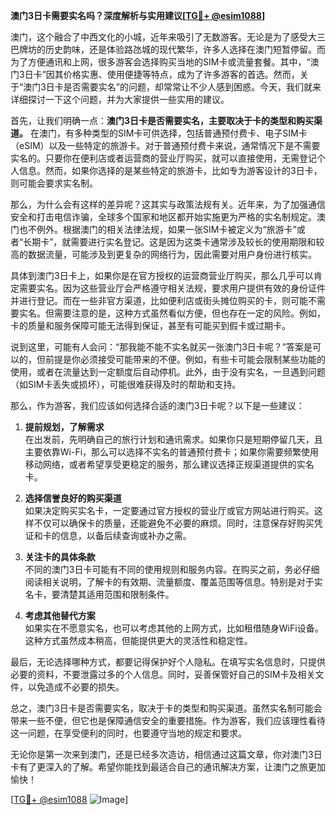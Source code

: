 **澳门3日卡需要实名吗？深度解析与实用建议[[TG💪+ @esim1088](https://t.me/s/esim1088)]**

澳门，这个融合了中西文化的小城，近年来吸引了无数游客。无论是为了感受大三巴牌坊的历史韵味，还是体验路氹城的现代繁华，许多人选择在澳门短暂停留。而为了方便通讯和上网，很多游客会选择购买当地的SIM卡或流量套餐。其中，“澳门3日卡”因其价格实惠、使用便捷等特点，成为了许多游客的首选。然而，关于“澳门3日卡是否需要实名”的问题，却常常让不少人感到困惑。今天，我们就来详细探讨一下这个问题，并为大家提供一些实用的建议。

首先，让我们明确一点：**澳门3日卡是否需要实名，主要取决于卡的类型和购买渠道。** 在澳门，有多种类型的SIM卡可供选择，包括普通预付费卡、电子SIM卡（eSIM）以及一些特定的旅游卡。对于普通预付费卡来说，通常情况下是不需要实名的。只要你在便利店或者运营商的营业厅购买，就可以直接使用，无需登记个人信息。然而，如果你选择的是某些特定的旅游卡，比如专为游客设计的3日卡，则可能会要求实名制。

那么，为什么会有这样的差异呢？这其实与政策法规有关。近年来，为了加强通信安全和打击电信诈骗，全球多个国家和地区都开始实施更为严格的实名制规定。澳门也不例外。根据澳门的相关法律法规，如果一张SIM卡被定义为“旅游卡”或者“长期卡”，就需要进行实名登记。这是因为这类卡通常涉及较长的使用期限和较高的数据流量，可能涉及到更复杂的网络行为，因此需要对用户身份进行核实。

具体到澳门3日卡上，如果你是在官方授权的运营商营业厅购买，那么几乎可以肯定需要实名。因为这些营业厅会严格遵守相关法规，要求用户提供有效的身份证件并进行登记。而在一些非官方渠道，比如便利店或街头摊位购买的卡，则可能不需要实名。但需要注意的是，这种方式虽然看似方便，但也存在一定的风险。例如，卡的质量和服务保障可能无法得到保证，甚至有可能买到假卡或过期卡。

说到这里，可能有人会问：“那我能不能不实名就买一张澳门3日卡呢？”答案是可以的，但前提是你必须接受可能带来的不便。例如，有些卡可能会限制某些功能的使用，或者在流量达到一定额度后自动停机。此外，由于没有实名，一旦遇到问题（如SIM卡丢失或损坏），可能很难获得及时的帮助和支持。

那么，作为游客，我们应该如何选择合适的澳门3日卡呢？以下是一些建议：

1. **提前规划，了解需求**  
   在出发前，先明确自己的旅行计划和通讯需求。如果你只是短期停留几天，且主要依靠Wi-Fi，那么可以选择不实名的普通预付费卡；如果你需要频繁使用移动网络，或者希望享受更稳定的服务，那么建议选择正规渠道提供的实名卡。

2. **选择信誉良好的购买渠道**  
   如果决定购买实名卡，一定要通过官方授权的营业厅或官方网站进行购买。这样不仅可以确保卡的质量，还能避免不必要的麻烦。同时，注意保存好购买凭证和卡的信息，以备后续查询或补办之需。

3. **关注卡的具体条款**  
   不同的澳门3日卡可能有不同的使用规则和服务内容。在购买之前，务必仔细阅读相关说明，了解卡的有效期、流量额度、覆盖范围等信息。特别是对于实名卡，要清楚其适用范围和限制条件。

4. **考虑其他替代方案**  
   如果实在不愿意实名，也可以考虑其他的上网方式，比如租借随身WiFi设备。这种方式虽然成本稍高，但能提供更大的灵活性和稳定性。

最后，无论选择哪种方式，都要记得保护好个人隐私。在填写实名信息时，只提供必要的资料，不要泄露过多的个人信息。同时，妥善保管好自己的SIM卡及相关文件，以免造成不必要的损失。

总之，澳门3日卡是否需要实名，取决于卡的类型和购买渠道。虽然实名制可能会带来一些不便，但它也是保障通信安全的重要措施。作为游客，我们应该理性看待这一问题，在享受便利的同时，也要遵守当地的规定和要求。

无论你是第一次来到澳门，还是已经多次造访，相信通过这篇文章，你对澳门3日卡有了更深入的了解。希望你能找到最适合自己的通讯解决方案，让澳门之旅更加愉快！

[[TG💪+ @esim1088](https://t.me/s/esim1088) ![Image](https://i.postimg.cc/4NQfJmqS/Snipaste-2025-05-13-00-14-12.png)]